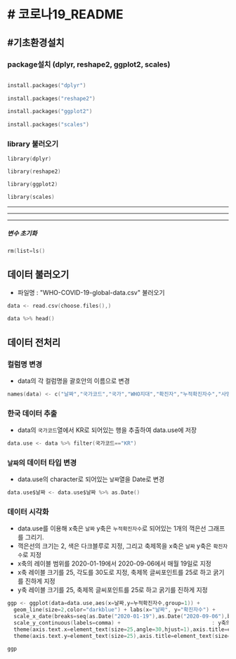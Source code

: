 # # 코로나19_README

## #기초환경설치
### package설치 (dplyr, reshape2, ggplot2, scales)

```c 

install.packages("dplyr")
    
install.packages("reshape2")
    
install.packages("ggplot2")
    
install.packages("scales")
```

### library 불러오기

```c
library(dplyr)

library(reshape2)

library(ggplot2)

library(scales)
```
---------------------------------------------
---------------------------------------------
---------------------------------------------
##### 변수 초기화
```c
rm(list=ls()
```

## 데이터 불러오기
+ 파일명 : "WHO-COVID-19-global-data.csv" 불러오기

```c
data <- read.csv(choose.files(),)   

data %>% head()
```


## 데이터 전처리

### 컬럼명 변경
+ data의 각 컬럼명을 괄호안의 이름으로 변경

```c
names(data) <- c("날짜","국가코드","국가","WHO지대","확진자","누적확진자수","사망자","누적사망자수")
```

### 한국 데이터 추출
+ data의 `국가코드`열에서 KR로 되어있는 행을 추출하여 data.use에 저장

```c
data.use <- data %>% filter(국가코드=="KR")
```

### `날짜`의 데이터 타입 변경
+ data.use의 character로 되어있는 `날짜`열을 Date로 변경

```c
data.use$날짜 <- data.use$날짜 %>% as.Date()
```

### 데이터 시각화
+ data.use를 이용해 x축은 `날짜` y축은 `누적확진자수`로 되어있는 1개의 꺽은선 그래프를 그리기.
+ 꺽은선의 크기는 2, 색은 다크블루로 지정, 그리고 축제목을 x축은 `날짜` y축은 `확진자수`로 지정
+ x축의 레이블 범위를 2020-01-19에서 2020-09-06에서 매월 19일로 지정
+ x축 레이블 크기를 25, 각도를 30도로 지정, 축제목 글씨포인트를 25로 하고 굵기를 진하게 지정 
+ y축 레이블 크기를 25, 축제목 글씨포인트를 25로 하고 굵기를 진하게 지정

```c
ggp <- ggplot(data=data.use,aes(x=날짜,y=누적확진자수,group=1)) +
  geom_line(size=2,color="darkblue") + labs(x="날짜", y="확진자수") +
  scale_x_date(breaks=seq(as.Date("2020-01-19"),as.Date("2020-09-06"),by="1 month")) +
  scale_y_continuous(labels=comma) +							 : y축의 레이블에 콤마를 찍어준다. 
  theme(axis.text.x=element_text(size=25,angle=30,hjust=1),axis.title=element_text(size=25,face="bold")) +
  theme(axis.text.y=element_text(size=25),axis.title=element_text(size=25,face="bold"))

ggp 
```












